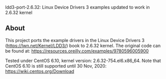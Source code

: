 ldd3-port-2.6.32: Linux Device Drivers 3 examples updated to work in 2.6.32 kernel

About
-----

This project ports the example drivers in the Linux Device Drivers 3 (https://lwn.net/Kernel/LDD3/) book to 2.6.32 kernel. The original code can be found at: https://resources.oreilly.com/examples/9780596005900 

Tested under CentOS 6.10, kernel version: 2.6.32-754.el6.x86_64. Note that CentOS 6.10 is still supported until 30 Nov, 2020: https://wiki.centos.org/Download

